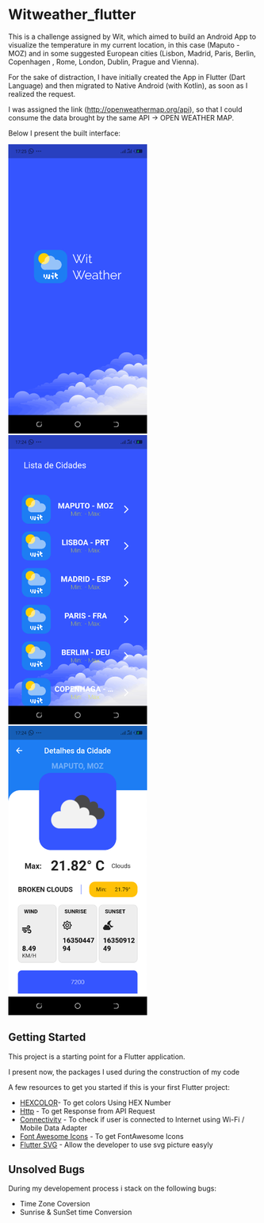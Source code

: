 # Witweather_flutter

This is a challenge assigned by Wit, which aimed to build an Android App to visualize the temperature in my current location, in this case (Maputo - MOZ) and in some suggested European cities (Lisbon, Madrid, Paris, Berlin, Copenhagen , Rome, London, Dublin, Prague and Vienna).

For the sake of distraction, I have initially created the App in Flutter (Dart Language) and then migrated to Native Android (with Kotlin), as soon as I realized the request.

I was assigned the link (http://openweathermap.org/api), so that I could consume the data brought by the same API -> OPEN WEATHER MAP.

Below I present the built interface: 
<div style="display: inline_block">
<img  alt="Kcumbe-Splash" src="https://github.com/nakatsinho/witweather_flutter/blob/main/preview/screenshot-1635089160558.png" width="280px">
<img  alt="Kcumbe-AllCities" src="https://github.com/nakatsinho/witweather_flutter/blob/main/preview/screenshot-1635089104875.png" width="280px">
<img  alt="Kcumbe-Details" src="https://github.com/nakatsinho/witweather_flutter/blob/main/preview/screenshot-1635089081718.png" width="280px">
 </div>

## Getting Started

This project is a starting point for a Flutter application.

I present now, the packages I used during the construction of my code 

A few resources to get you started if this is your first Flutter project:

- [HEXCOLOR](https://pub.dev/packages/hexcolor)- To get colors Using HEX Number
- [Http](https://pub.dev/packages/http) - To get Response from API Request
- [Connectivity](https://pub.dev/packages/connectivity) - To check if user is connected to Internet using Wi-Fi / Mobile Data Adapter
- [Font Awesome Icons](https://pub.dev/packages/font_awesome_flutter) - To get FontAwesome Icons
- [Flutter SVG](https://pub.dev/packages/flutter_svg) - Allow the developer to use svg picture easyly

## Unsolved Bugs

During my developement process i stack on the following bugs:
- Time Zone Coversion
- Sunrise & SunSet time Conversion

